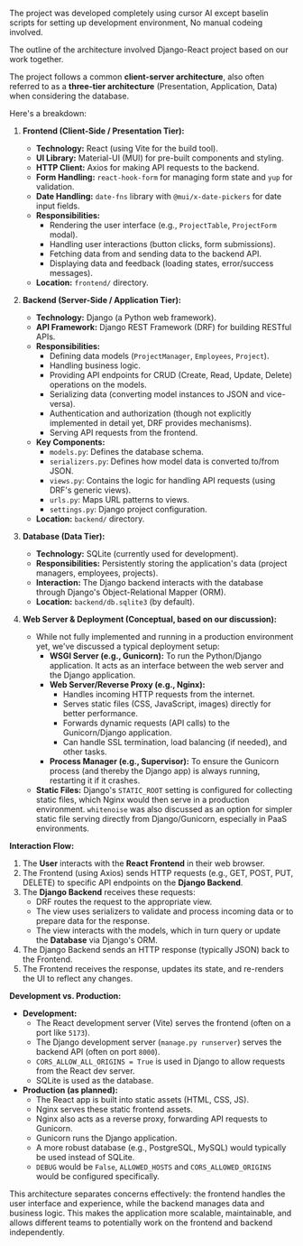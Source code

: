 
The project was developed completely using cursor AI except baselin scripts for setting up development environment, No manual codeing involved.

The outline of the architecture involved Django-React project based on our work together.

The project follows a common **client-server architecture**, also often referred to as a **three-tier architecture** (Presentation, Application, Data) when considering the database.

Here's a breakdown: 

1.  **Frontend (Client-Side / Presentation Tier):**
    *   **Technology:** React (using Vite for the build tool).
    *   **UI Library:** Material-UI (MUI) for pre-built components and styling.
    *   **HTTP Client:** Axios for making API requests to the backend.
    *   **Form Handling:** `react-hook-form` for managing form state and `yup` for validation.
    *   **Date Handling:** `date-fns` library with `@mui/x-date-pickers` for date input fields.
    *   **Responsibilities:**
        *   Rendering the user interface (e.g., `ProjectTable`, `ProjectForm` modal).
        *   Handling user interactions (button clicks, form submissions).
        *   Fetching data from and sending data to the backend API.
        *   Displaying data and feedback (loading states, error/success messages).
    *   **Location:** `frontend/` directory.

2.  **Backend (Server-Side / Application Tier):**
    *   **Technology:** Django (a Python web framework).
    *   **API Framework:** Django REST Framework (DRF) for building RESTful APIs.
    *   **Responsibilities:**
        *   Defining data models (`ProjectManager`, `Employees`, `Project`).
        *   Handling business logic.
        *   Providing API endpoints for CRUD (Create, Read, Update, Delete) operations on the models.
        *   Serializing data (converting model instances to JSON and vice-versa).
        *   Authentication and authorization (though not explicitly implemented in detail yet, DRF provides mechanisms).
        *   Serving API requests from the frontend.
    *   **Key Components:**
        *   `models.py`: Defines the database schema.
        *   `serializers.py`: Defines how model data is converted to/from JSON.
        *   `views.py`: Contains the logic for handling API requests (using DRF's generic views).
        *   `urls.py`: Maps URL patterns to views.
        *   `settings.py`: Django project configuration.
    *   **Location:** `backend/` directory.

3.  **Database (Data Tier):**
    *   **Technology:** SQLite (currently used for development).
    *   **Responsibilities:** Persistently storing the application's data (project managers, employees, projects).
    *   **Interaction:** The Django backend interacts with the database through Django's Object-Relational Mapper (ORM).
    *   **Location:** `backend/db.sqlite3` (by default).

4.  **Web Server & Deployment (Conceptual, based on our discussion):**
    *   While not fully implemented and running in a production environment yet, we've discussed a typical deployment setup:
        *   **WSGI Server (e.g., Gunicorn):** To run the Python/Django application. It acts as an interface between the web server and the Django application.
        *   **Web Server/Reverse Proxy (e.g., Nginx):**
            *   Handles incoming HTTP requests from the internet.
            *   Serves static files (CSS, JavaScript, images) directly for better performance.
            *   Forwards dynamic requests (API calls) to the Gunicorn/Django application.
            *   Can handle SSL termination, load balancing (if needed), and other tasks.
        *   **Process Manager (e.g., Supervisor):** To ensure the Gunicorn process (and thereby the Django app) is always running, restarting it if it crashes.
    *   **Static Files:** Django's `STATIC_ROOT` setting is configured for collecting static files, which Nginx would then serve in a production environment. `whitenoise` was also discussed as an option for simpler static file serving directly from Django/Gunicorn, especially in PaaS environments.

**Interaction Flow:**

1.  The **User** interacts with the **React Frontend** in their web browser.
2.  The Frontend (using Axios) sends HTTP requests (e.g., GET, POST, PUT, DELETE) to specific API endpoints on the **Django Backend**.
3.  The **Django Backend** receives these requests:
    *   DRF routes the request to the appropriate view.
    *   The view uses serializers to validate and process incoming data or to prepare data for the response.
    *   The view interacts with the models, which in turn query or update the **Database** via Django's ORM.
4.  The Django Backend sends an HTTP response (typically JSON) back to the Frontend.
5.  The Frontend receives the response, updates its state, and re-renders the UI to reflect any changes.

**Development vs. Production:**

*   **Development:**
    *   The React development server (Vite) serves the frontend (often on a port like `5173`).
    *   The Django development server (`manage.py runserver`) serves the backend API (often on port `8000`).
    *   `CORS_ALLOW_ALL_ORIGINS = True` is used in Django to allow requests from the React dev server.
    *   SQLite is used as the database.
*   **Production (as planned):**
    *   The React app is built into static assets (HTML, CSS, JS).
    *   Nginx serves these static frontend assets.
    *   Nginx also acts as a reverse proxy, forwarding API requests to Gunicorn.
    *   Gunicorn runs the Django application.
    *   A more robust database (e.g., PostgreSQL, MySQL) would typically be used instead of SQLite.
    *   `DEBUG` would be `False`, `ALLOWED_HOSTS` and `CORS_ALLOWED_ORIGINS` would be configured specifically.

This architecture separates concerns effectively: the frontend handles the user interface and experience, while the backend manages data and business logic. This makes the application more scalable, maintainable, and allows different teams to potentially work on the frontend and backend independently.
